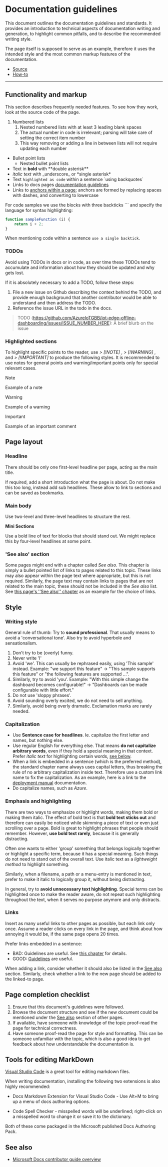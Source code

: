 # Documentation guidelines

This document outlines the documentation guidelines and standards. It provides an introduction to technical aspects of documentation writing and generation, to highlight common pitfalls, and to describe the recommended writing style.

The page itself is supposed to serve as an example, therefore it uses the intended style and the most common markup features of the documentation.

* [Source](#source-documentation)
* [How-to](#how-to-documentation)

---

## Functionality and markup

This section describes frequently needed features. To see how they work, look at the source code of the page.

1. Numbered lists
   1. Nested numbered lists with at least 3 leading blank spaces
   1. The actual number in code is irrelevant; parsing will take care of setting the correct item number
   1. This way removing or adding a line in between lists will not require updating each number

* Bullet point lists
  * Nested bullet point lists
* Text in **bold** with \*\*double asterisk\*\*
* _italic_ *text* with \_underscore\_ or \*single asterisk\*
* Text `highlighted as code` within a sentence \`using backquotes\`
* Links to docs pages [documentation guidelines](documentation-guide.md)
* Links to [anchors within a page](#style); anchors are formed by replacing spaces with dashes, and converting to lowercase

For code samples we use the blocks with three backticks \`\`\` and specify the language for syntax highlighting:

```javascript
function sampleFunction (i) {
	return i + 2;
}
```

When mentioning code within a sentence `use a single backtick`.

### TODOs

Avoid using TODOs in docs or in code, as over time these TODOs  tend to accumulate and information about how they should be updated and why gets lost.

If it is absolutely necessary to add a TODO, follow these steps:

1. File a new issue on Github describing the context behind the TODO, and provide enough background that another contributor would be able to understand and then address the TODO.
1. Reference the issue URL in the todo in the docs.

> TODO (https://github.com/AzureIoTGBB/iot-edge-offline-dashboarding/issues/ISSUE_NUMBER_HERE): A brief blurb on the issue

### Highlighted sections

To highlight specific points to the reader, use *> [!NOTE]* , *> [!WARNING]* , and *> [!IMPORTANT]* to produce the following styles. It is recommended to use notes for general points and warning/important points only for special relevant cases.

> [!NOTE]
> Example of a note

> [!WARNING]
> Example of a warning

> [!IMPORTANT]
> Example of an important comment

## Page layout

### Headline

There should be only one first-level headline per page, acting as the main title.

If required, add a short introduction what the page  is about. Do not make this too long, instead add sub headlines. These allow to link to sections and can be saved as bookmarks.

### Main body

Use two-level and three-level headlines to structure the rest.

**Mini Sections**

Use a bold line of text for blocks that should stand out. We might replace this by four-level headlines at some point.

### 'See also' section

Some pages might end with a chapter called *See also*. This chapter is simply a bullet pointed list of links to pages related to this topic. These links may also appear within the page text where appropriate, but this is not required. Similarly, the page text may contain links to pages that are not related to the main topic, these should not be included in the *See also* list. See [this page's ''See also'' chapter](#see-also) as an example for the choice of links.

## Style

### Writing style

General rule of thumb: Try to **sound professional**. That usually means to avoid a 'conversational tone'. Also try to avoid hyperbole and sensationalism.

1. Don't try to be (overly) funny.
2. Never write 'I'
3. Avoid 'we'. This can usually be rephrased easily, using 'This sample' instead. Example: "we support this feature" -> "This sample supports this feature" or "the following features are supported ...".
4. Similarly, try to avoid 'you'. Example: "With this simple change the dashboard becomes configurable!" -> "Dashboards can be made configurable with little effort."
5. Do not use 'sloppy phrases'.
6. Avoid sounding overly excited, we do not need to sell anything.
7. Similarly, avoid being overly dramatic. Exclamation marks are rarely needed.

### Capitalization

* Use **Sentence case for headlines**. Ie. capitalize the first letter and names, but nothing else.
* Use regular English for everything else. That means **do not capitalize arbitrary words**, even if they hold a special meaning in that context. Prefer *italic text* for highlighting certain words, [see below](#emphasis-and-highlighting).
* When a link is embedded in a sentence (which is the preferred method), the standard chapter name always uses capital letters, thus breaking the rule of no arbitrary capitalization inside text. Therefore use a custom link name to fix the capitalization. As an example, here is a link to the [deployment manual](deployment-manual.md) documentation.
* Do capitalize names, such as *Azure*.

### Emphasis and highlighting

There are two ways to emphasize or highlight words, making them bold or making them italic. The effect of bold text is that **bold text sticks out** and therefore can easily be noticed while skimming a piece of text or even just scrolling over a page. Bold is great to highlight phrases that people should remember. However, **use bold text rarely**, because it is generally distracting.

Often one wants to either 'group' something that belongs logically together or highlight a specific term, because it has a special meaning. Such things do not need to stand out of the overall text. Use italic text as a *lightweight method* to highlight something.

Similarly, when a filename, a path or a menu-entry is mentioned in text, prefer to make it italic to logically group it, without being distracting.

In general, try to **avoid unnecessary text highlighting**. Special terms can be highlighted once to make the reader aware, do not repeat such highlighting throughout the text, when it serves no purpose anymore and only distracts.

### Links

Insert as many useful links to other pages as possible, but each link only once. Assume a reader clicks on every link in the page, and think about how annoying it would be, if the same page opens 20 times.

Prefer links embedded in a sentence:

* BAD: Guidelines are useful. See [this chapter](documentation-guide.md) for details.
* GOOD: [Guidelines](documentation-guide.md) are useful.

When adding a link, consider whether it should also be listed in the [See also](#see-also) section. Similarly, check whether a link to the new page should be added to the linked-to page.

## Page completion checklist

1. Ensure that this document's guidelines were followed.
1. Browse the document structure and see if the new document could be mentioned under the [See also](#see-also) section of other pages.
1. If available, have someone with knowledge of the topic proof-read the page for technical correctness.
1. Have someone proof-read the page for style and formatting. This can be someone unfamiliar with the topic, which is also a good idea to get feedback about how understandable the documentation is.

## Tools for editing MarkDown

[Visual Studio Code](https://code.visualstudio.com/) is a great tool for editing markdown files.

When writing documentation, installing the following two extensions is also highly recommended:

- Docs Markdown Extension for Visual Studio Code - Use Alt+M to bring up a menu of docs authoring options.

- Code Spell Checker - misspelled words will be underlined; right-click on a misspelled word to change it or save it to the dictionary.

Both of these come packaged in the Microsoft published Docs Authoring Pack.

## See also

- [Microsoft Docs contributor guide overview](https://docs.microsoft.com/en-us/contribute/)
